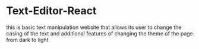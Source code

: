 # Text-Editor-React

this is basic text manipulation website that allows its user to change the casing of the text and additional features of changing the theme of the
page from dark to light 
